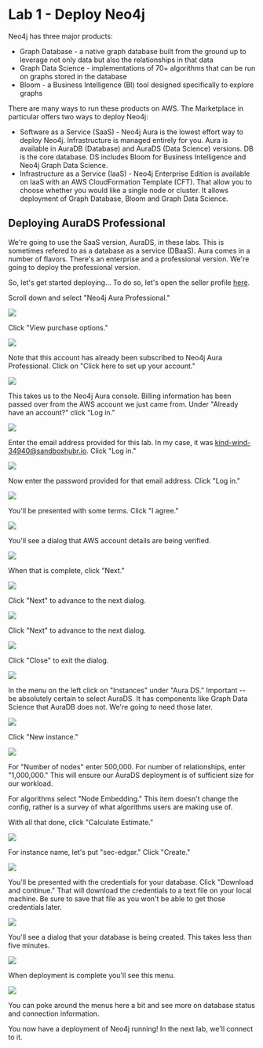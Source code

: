 # Lab 1 - Deploy Neo4j
Neo4j has three major products:
* Graph Database - a native graph database built from the ground up to leverage not only data but also the relationships in that data
* Graph Data Science - implementations of 70+ algorithms that can be run on graphs stored in the database
* Bloom - a Business Intelligence (BI) tool designed specifically to explore graphs

There are many ways to run these products on AWS.  The Marketplace in particular offers two ways to deploy Neo4j:

* Software as a Service (SaaS) - Neo4j Aura is the lowest effort way to deploy Neo4j.  Infrastructure is managed entirely for you.  Aura is available in AuraDB (Database) and AuraDS (Data Science) versions.  DB is the core database.  DS includes Bloom for Business Intelligence and Neo4j Graph Data Science.
* Infrastructure as a Service (IaaS) - Neo4j Enterprise Edition is available on IaaS with an AWS CloudFormation Template (CFT).  That allow you to choose whether you would like a single node or cluster.  It allows deployment of Graph Database, Bloom and Graph Data Science.

## Deploying AuraDS Professional
We're going to use the SaaS version, AuraDS, in these labs.  This is sometimes refered to as a database as a service (DBaaS).  Aura comes in a number of flavors.  There's an enterprise and a professional version.  We're going to deploy the professional version.  

So, let's get started deploying...  To do so, let's open the seller profile [here](https://aws.amazon.com/marketplace/seller-profile?id=23ec694a-d2af-4641-b4d3-b7201ab2f5f9).

Scroll down and select "Neo4j Aura Professional."

![](images/01.png)

Click "View purchase options."

![](images/02.png)

Note that this account has already been subscribed to Neo4j Aura Professional.  Click on "Click here to set up your account."

![](images/03.png)

This takes us to the Neo4j Aura console.  Billing information has been passed over from the AWS account we just came from.  Under "Already have an account?" click "Log in."

![](images/04.png)

Enter the email address provided for this lab.  In my case, it was kind-wind-34940@sandboxhubr.io.  Click "Log in."

![](images/05.png)

Now enter the password provided for that email address.  Click "Log in."

![](images/06.png)

You'll be presented with some terms.  Click "I agree."

![](images/07.png)

You'll see a dialog that AWS account details are being verified.

![](images/08.png)

When that is complete, click "Next."

![](images/09.png)

Click "Next" to advance to the next dialog.

![](images/10.png)

Click "Next" to advance to the next dialog.

![](images/11.png)

Click "Close" to exit the dialog.

![](images/12.png)

In the menu on the left click on "Instances" under "Aura DS."  Important -- be absolutely certain to select AuraDS.  It has components like Graph Data Science that AuraDB does not.  We're going to need those later.

![](images/13.png)

Click "New instance."

![](images/14.png)

For "Number of nodes" enter 500,000.  For number of relationships, enter "1,000,000."  This will ensure our AuraDS deployment is of sufficient size for our workload.  

For algorithms select "Node Embedding."  This item doesn't change the config, rather is a survey of what algorithms users are making use of.

With all that done, click "Calculate Estimate."

![](images/15.png)

For instance name, let's put "sec-edgar."  Click "Create."

![](images/16.png)

You'll be presented with the credentials for your database.  Click "Download and continue."  That will download the credentials to a text file on your local machine.  Be sure to save that file as you won't be able to get those credentials later.

![](images/17.png)

You'll see a dialog that your database is being created.  This takes less than five minutes.

![](images/18.png)

When deployment is complete you'll see this menu.  

![](images/19.png)

You can poke around the menus here a bit and see more on database status and connection information.

You now have a deployment of Neo4j running!  In the next lab, we'll connect to it.
